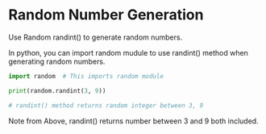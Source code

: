 # Random Number Generation 



Use Random randint() to generate random numbers. 



In python, you can import random mudule to use randint() method when generating random numbers. 





```python
import random  # This imports random module 

print(random.randint(3, 9))

# randint() method returns random integer between 3, 9 


```



Note from Above, randint() returns number between 3 and 9 both included. 